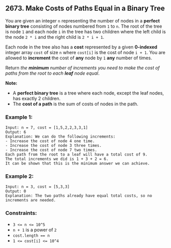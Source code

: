 ## 2673. Make Costs of Paths Equal in a Binary Tree

You are given an integer ```n``` representing the number of nodes in a **perfect binary tree** consisting of nodes numbered from ```1``` to ```n```. The root of the tree is node ```1``` and each node ```i``` in the tree has two children where the left child is the node ```2 * i``` and the right child is ```2 * i + 1```.

Each node in the tree also has a **cost** represented by a given **0-indexed** integer array ```cost``` of size ```n``` where ```cost[i]``` is the cost of node ```i + 1```. You are allowed to **increment** the cost of **any** node by ```1``` **any** number of times.

Return *the **minimum** number of increments you need to make the cost of paths from the root to each **leaf** node equal*.

**Note:**

* A **perfect binary tree** is a tree where each node, except the leaf nodes, has exactly 2 children.
* The **cost of a path** is the sum of costs of nodes in the path.

### Example 1:
```
Input: n = 7, cost = [1,5,2,2,3,3,1]
Output: 6
Explanation: We can do the following increments:
- Increase the cost of node 4 one time.
- Increase the cost of node 3 three times.
- Increase the cost of node 7 two times.
Each path from the root to a leaf will have a total cost of 9.
The total increments we did is 1 + 3 + 2 = 6.
It can be shown that this is the minimum answer we can achieve.
```
### Example 2:
```
Input: n = 3, cost = [5,3,3]
Output: 0
Explanation: The two paths already have equal total costs, so no increments are needed.
```

### Constraints:

* ```3 <= n <= 10^5```
* ```n + 1``` is a power of ```2```
* ```cost.length == n```
* ```1 <= cost[i] <= 10^4```